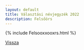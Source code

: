 ```yaml
---
layout: default
title: Választási névjegyzék 2022
description: Felsőörs
---
```


{% include Felsooxxooxrs.html %}

[Vissza](./)
